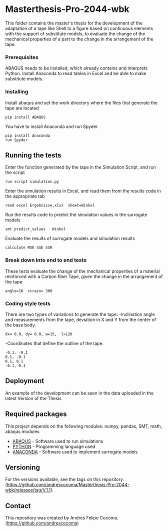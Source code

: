 # Masterthesis-Pro-2044-wbk

This folder contains the master's thesis for the development of the adaptation of a tape like Shell to a figure based on continuous elements with the support of substitute models, to evaluate the change of the mechanical properties of a part to the change in the arrangement of the tape.


### Prerequisites

ABAQUS needs to be installed, which already contains and interprets Python. Install Anaconda to read tables in Excel and be able to make substitute models.


### Installing

Install abaqus and set the work directory where the files that generate the tape are located
```
pip install ABAQUS
```

You have to install Anaconda and run Spyder
```
pip install Anaconda
run Spyder
```

## Running the tests

Enter the function generated by the tape in the Simulation Script, and run the script
```
run script simulation.py
```

Enter the simulation results in Excel, and read them from the results code in the appropriate tab
```
read excel Ergebnisse.xlsx  sheet=Winkel
```

Run the results code to predict the simulation values in the surrogate models
```
smt predict_values   Winkel
```

Evaluate the results of surrogate models and simulation results
```
calculate MSE SSE SSR
```

### Break down into end to end tests

These tests evaluate the change of the mechanical properties of a material reinforced with a Carbon fiber Tape, given the change in the arrangement of the tape
```
angle=10  strain= 300 
```

### Coding style tests

There are two types of variations to generate the tape:
-Inclination angle and measurements from the tape, deviation in X and Y from the center of the base body.
```
dx= 0.0, dy= 0.0, w=15,  l=120
```

-Coordinates that define the outline of the tape.
```
-0.1, -0.1
0.1, -0.1
0.1, 0.1
-0.1, 0.1
```

## Deployment

An example of the development can be seen in the data uploaded in the latest Version of the Thesis

## Required packages

This project depends on the following modules: numpy, pandas, SMT, math, abaqus modules
 
* [ABAQUS](http://www.abaqus.com/) - Software used to run simulations
* [PYTHON](https://www.python.org/) - Programming language used
* [ANACONDA](https://www.anaconda.com/) - Software used to implement surrogate models

## Versioning

For the versions available, see the tags on this repository.(https://github.com/andrescocoma/Masterthesis-Pro-2044-wbk/releases/tag/V.1.1).


## Contact
This repository was created by Andres Felipe Cocoma. (https://github.com/andrescocoma)
